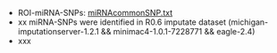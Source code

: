 * ROI-miRNA-SNPs: [miRNAcommonSNP.txt](https://github.com/Shicheng-Guo/AnnotationDatabase/blob/master/hg19/miRNA/miRNA-SNP/miRNAcommonSNP.txt)
* xx miRNA-SNPs were identified in R0.6 imputate dataset (michigan-imputationserver-1.2.1 && minimac4-1.0.1-7228771 && eagle-2.4)
* xxx
